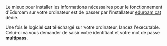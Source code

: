 Le mieux pour installer les informations nécessaires pour le fonctionnement d'Eduroam sur votre ordinateur est de passer par l'installateur [eduroam cat](https://cat.eduroam.org/?lang=fr) dédié. 

Une fois le logiciel **cat** téléchargé sur votre ordinateur, lancez l'executable. Celui-ci va vous demander de saisir votre identifiant et votre mot de passe **multipass**.

